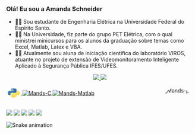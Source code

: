 ### Olá! Eu sou a Amanda Schneider 

- 👩‍🔧 Sou estudante de Engenharia Elétrica na Universidade Federal do Espírito Santo.
- 👩‍🏫 Na Universidade, fiz parte do grupo PET Elétrica, com o qual ministrei minicursos para os alunos da graduação sobre temas como Excel, Matlab, Latex e VBA.
- 👩‍💻 Atualmente sou aluna de iniciação científica do laboratório VIROS, atuante no projeto de extensão de Videomonitoramento Inteligente Aplicado à Segurança Pública IFES/UFES.

<div align="center">
  <a href="https://github.com/amandasbassani">
  <img height="180em" src="https://github-readme-stats.vercel.app/api?username=amandasbassani&show_icons=true&theme=aura_dark&include_all_commits=true&count_private=true"/>
  <img height="180em" src="https://github-readme-stats.vercel.app/api/top-langs/?username=amandasbassani&layout=compact&langs_count=7&theme=aura_dark"/>
</div>

  <div style="display: inline_block"><br>
  <img align="center" alt="Mands-Python" height="30" width="40" src="https://raw.githubusercontent.com/devicons/devicon/master/icons/python/python-original.svg">
  <img align="center" alt="Mands-C" height="30" width="40" src="https://cdn.jsdelivr.net/gh/devicons/devicon/icons/c/c-original.svg">  
  <img align="center" alt="Mands-Matlab" height="30" width="40" src="https://cdn.jsdelivr.net/gh/devicons/devicon/icons/matlab/matlab-original.svg">  
<!--  <img align="center" alt="Mands-Latex" height="30" width="40" src="https://raw.githubusercontent.com/devicons/devicon/master/icons/latex/latex-original.svg">  
!-->    
 <img align="right" alt="Mands-pic" height="150" style="border-radius:50px;" src="https://share-cdn.picrew.me/shareImg/org/202203/338224_x5sQfDtS.png?width=676&height=676">
    
##
 
<div> 
  <a href="https://www.instagram.com/amandabassani" target="_blank"><img src="https://img.shields.io/badge/-Instagram-%23E4405F?style=for-the-badge&logo=instagram&logoColor=white" target="_blank"></a>
  <a href = "mailto:amanda.sbassani@gmail.com"><img src="https://img.shields.io/badge/-Gmail-%23333?style=for-the-badge&logo=gmail&logoColor=white" target="_blank"></a>
  <a href="https://www.linkedin.com/in/amandasbassani" target="_blank"><img src="https://img.shields.io/badge/-LinkedIn-%230077B5?style=for-the-badge&logo=linkedin&logoColor=white" target="_blank"></a> 
  <a href="https://www.twitch.tv/mandsbass" target="_blank"><img src="https://img.shields.io/badge/Twitch-9146FF?style=for-the-badge&logo=twitch&logoColor=white" target="_blank"></a>
  <a href="https://www.facebook.com/amanda.sbassani" target="_blank"><img src="https://img.shields.io/badge/Facebook-1877F2?style=for-the-badge&logo=facebook&logoColor=white" target="_blank"></a> 
  
  ![Snake animation](https://github.com/amandasbassani/amandasbassani/blob/output/github-contribution-grid-snake.svg)
</div>
  
